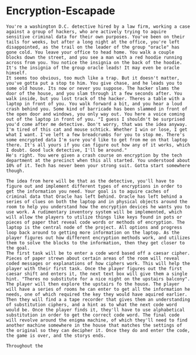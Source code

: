 # Encryption-Escapade

    You're a washington D.C. detective hired by a law firm, working a case against a group of hackers, who are actively trying to aquire sensitive criminal data for their own purposes. You've been on their tails for weeks, but after a long night at the office, you're left disappointed, as the trail on the leader of the group "oracle" has gone cold. You leave your office to head home. You walk a couple blocks down the street, and you see a man with a red hoodie running across from you. You notice the insignia on the back of the hoodie. It's the insignia of the group oracle leads! It may even be oracle himself. 
    It seems too obvious, too much like a trap. But it doesn't matter, you've gotta put a stop to him. You give chase, and he leads you to some old house. Its now or never you suppose. The hacker slams the door of the house, and you slam through it a few seconds after. You walk inside, but you lost track of the hacker. Theres a table with a laptop in front of you. You walk forward a bit, and you hear a loud crash behind you. Some kind of barricade has been slammed in front of the open door and windows, you only way out. You here a voice coming out of the laptop in front of you. "I guess I shouldn't be surprised you'd come after me detective. Don't worry, that was the idea anyway. I'm tired of this cat and mouse schtick. Whether I win or lose, I get what I want. I've left a few breadcrumbs for you to stop me. There's some encrypted data I'm sure you'd like to get from me on that laptop there. It's all yours if you can figure out how any of it works, which I doubt. Good luck detective, I'll be around."
    He's right. You were given a crash course on encryption by the tech department at the precinct when this all started. You understood about 10% of it. Tech has never been your strong suit. Gotta start somewhere though.

    The idea from here will be that as the detective, you'll have to figure out and implement different types of encryptions in order to get the information you need. Your goal is to aquire caches of criminal data that Oracle has left behind. Oracle has left behind a series of clues on both the laptop and in physical objects around the room to help you understand how the encryption devices he wants you to use work. A rudimentary inventory system will be implemented, which will allow the players to utilize things like keys found in pots or pieces of paper that reveal code words or methods of encryption. The laptop is the central node of the project. All options and progress loop back around to getting more information on the laptop. As the player figures out how different encryption methods work, and utilizes them to solve the blocks to the information, then they get closer to the goal.  
    The first task will be to enter a code word based off a caesar cipher. Pieces of paper strewn about certain areas of the room will reveal coded messages or explanations of how ciphers work. This will help the player with their first task. Once the player figures out the first caesar shift and enters it, the next text box will give them a single hint. "Theres no substitute for a nice night on the upstairs balcony". The player will then explore the upstairs fo the house. The player will have a series of rooms he can enter to get all the information he needs, one of which required the key they would have aquired earlier. Then they will find a a tape recorder that gives them an understanding of substitution ciphers, and a hint as to what the next code word would be. Once the player finds it, they'll have to use alphabetical substitution in order to get the correct code word. The final code will revolve around the enigma machine, of which they'll need to find another machine somewhere in the house that matches the settings of the original so they can decipher it. Once they do and enter the code, the game is over, and the storys ends.

    Throughout the
